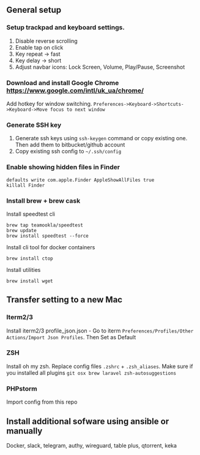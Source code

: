 ## General setup

### Setup trackpad and keyboard settings.
1. Disable reverse scrolling
2. Enable tap on click
3. Key repeat -> fast
4. Key delay -> short
5. Adjust navbar icons: Lock Screen, Volume, Play/Pause, Screenshot

### Download and install Google Chrome https://www.google.com/intl/uk_ua/chrome/ 
Add hotkey for window switching.
`Preferences->Keyboard->Shortcuts->Keyboard->Move focus to next window`

### Generate SSH key
1. Generate ssh keys using `ssh-keygen` command or copy existing one. Then add them to bitbucket/github account
2. Copy existing ssh config to `~/.ssh/config`

### Enable showing hidden files in Finder
```
defaults write com.apple.Finder AppleShowAllFiles true
killall Finder
```
### Install brew + brew cask

Install speedtest cli
```
brew tap teamookla/speedtest
brew update
brew install speedtest --force
```
Install cli tool for docker containers
```
brew install ctop
```

Install utilities
```
brew install wget
```

## Transfer setting to a new Mac

### Iterm2/3
Install iterm2/3
profile_json.json -  Go to iterm `Preferences/Profiles/Other Actions/Import Json Profiles`.
Then Set as Default

### ZSH
Install oh my zsh.
Replace config files `.zshrc` + `.zsh_aliases`.
Make sure if you installed all plugins
`git osx brew laravel zsh-autosuggestions`

### PHPstorm
Import config from this repo

## Install additional sofware using ansible or manually
Docker, slack, telegram, authy, wireguard, table plus, qtorrent, keka
